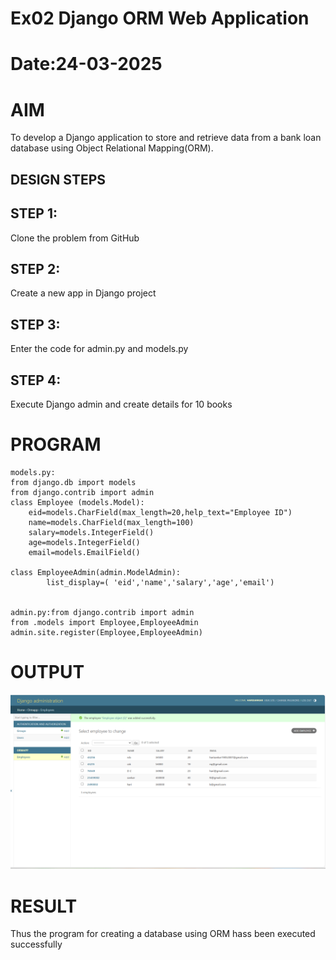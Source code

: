 # Ex02 Django ORM Web Application
# Date:24-03-2025
# AIM
To develop a Django application to store and retrieve data from a bank loan database using Object Relational Mapping(ORM).


## DESIGN STEPS
## STEP 1:
Clone the problem from GitHub

## STEP 2:
Create a new app in Django project

## STEP 3:
Enter the code for admin.py and models.py

## STEP 4:
Execute Django admin and create details for 10 books

# PROGRAM
```
models.py:
from django.db import models 
from django.contrib import admin 
class Employee (models.Model): 
    eid=models.CharField(max_length=20,help_text="Employee ID")
    name=models.CharField(max_length=100) 
    salary=models.IntegerField() 
    age=models.IntegerField() 
    email=models.EmailField() 

class EmployeeAdmin(admin.ModelAdmin): 
        list_display=( 'eid','name','salary','age','email')


admin.py:from django.contrib import admin
from .models import Employee,EmployeeAdmin
admin.site.register(Employee,EmployeeAdmin)
```
# OUTPUT
![alt text](<Screenshot 2025-03-24 114524.png>)

# RESULT
Thus the program for creating a database using ORM hass been executed successfully
